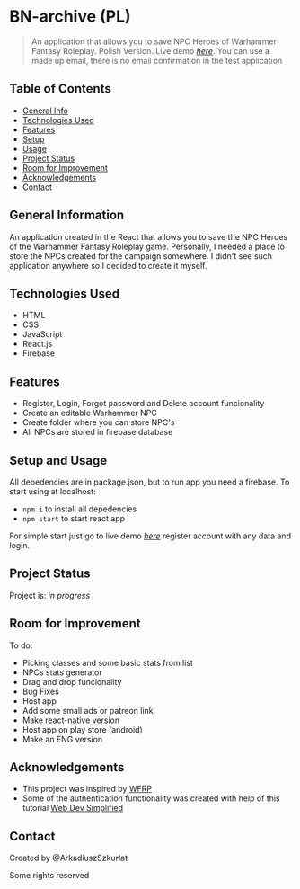 # BN-archive (PL)
> An application that allows you to save NPC Heroes of Warhammer Fantasy Roleplay. Polish Version.
> Live demo [_here_](https://bn-archive-dev.netlify.app).
> You can use a made up email, there is no email confirmation in the test application

## Table of Contents
* [General Info](#general-information)
* [Technologies Used](#technologies-used)
* [Features](#features)
* [Setup](#setup)
* [Usage](#usage)
* [Project Status](#project-status)
* [Room for Improvement](#room-for-improvement)
* [Acknowledgements](#acknowledgements)
* [Contact](#contact)


## General Information
An application created in the React that allows you to save the NPC Heroes of the Warhammer Fantasy Roleplay game. Personally, I needed a place to store the NPCs created for the campaign somewhere. I didn't see such application anywhere so I decided to create it myself.


## Technologies Used
- HTML
- CSS
- JavaScript
- React.js
- Firebase


## Features
- Register, Login, Forgot password and Delete account funcionality
- Create an editable Warhammer NPC
- Create folder where you can store NPC's 
- All NPCs are stored in firebase database


## Setup and Usage
All depedencies are in package.json, but to run app you need a firebase.
To start using at localhost:
- `npm i` to install all depedencies
- `npm start` to start react app

For simple start just go to live demo [_here_](bn-archive-dev) register account with any data and login.

## Project Status
Project is: _in progress_ 


## Room for Improvement
To do:
- Picking classes and some basic stats from list
- NPCs stats generator
- Drag and drop funcionality
- Bug Fixes
- Host app 
- Add some small ads or patreon link
- Make react-native version 
- Host app on play store (android)
- Make an ENG version

## Acknowledgements
- This project was inspired by [WFRP](https://cubicle7games.com/product/warhammer-fantasy-roleplay-rulebook/)
- Some of the authentication functionality was created with help of this tutorial [Web Dev Simplified](https://www.youtube.com/watch?v=PKwu15ldZ7k&t)

## Contact
Created by @ArkadiuszSzkurlat

Some rights reserved
